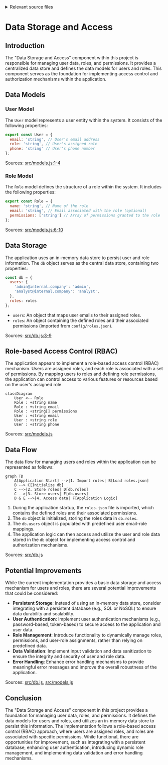 <details>
<summary>Relevant source files</summary>

The following files were used as context for generating this wiki page:

- [src/db.js](https://github.com/agattani123/access-control-service/blob/main/src/db.js)
- [src/models.js](https://github.com/agattani123/access-control-service/blob/main/src/models.js)
</details>

# Data Storage and Access

## Introduction

The "Data Storage and Access" component within this project is responsible for managing user data, roles, and permissions. It provides a centralized data store and defines the data models for users and roles. This component serves as the foundation for implementing access control and authorization mechanisms within the application.

## Data Models

### User Model

The `User` model represents a user entity within the system. It consists of the following properties:

```javascript
export const User = {
  email: 'string', // User's email address
  role: 'string', // User's assigned role
  phone: 'string' // User's phone number
};
```

Sources: [src/models.js:1-4](https://github.com/agattani123/access-control-service/blob/main/src/models.js#L1-L4)

### Role Model

The `Role` model defines the structure of a role within the system. It includes the following properties:

```javascript
export const Role = {
  name: 'string', // Name of the role
  email: 'string', // Email associated with the role (optional)
  permissions: ['string'] // Array of permissions granted to the role
};
```

Sources: [src/models.js:6-10](https://github.com/agattani123/access-control-service/blob/main/src/models.js#L6-L10)

## Data Storage

The application uses an in-memory data store to persist user and role information. The `db` object serves as the central data store, containing two properties:

```javascript
const db = {
  users: {
    'admin@internal.company': 'admin',
    'analyst@internal.company': 'analyst',
  },
  roles: roles
};
```

- `users`: An object that maps user emails to their assigned roles.
- `roles`: An object containing the defined roles and their associated permissions (imported from `config/roles.json`).

Sources: [src/db.js:3-9](https://github.com/agattani123/access-control-service/blob/main/src/db.js#L3-L9)

## Role-based Access Control (RBAC)

The application appears to implement a role-based access control (RBAC) mechanism. Users are assigned roles, and each role is associated with a set of permissions. By mapping users to roles and defining role permissions, the application can control access to various features or resources based on the user's assigned role.

```mermaid
classDiagram
    User <-- Role
    Role : +string name
    Role : +string email
    Role : +string[] permissions
    User : +string email
    User : +string role
    User : +string phone
```

Sources: [src/models.js](https://github.com/agattani123/access-control-service/blob/main/src/models.js)

## Data Flow

The data flow for managing users and roles within the application can be represented as follows:

```mermaid
graph TD
    A[Application Start] -->|1. Import roles| B[Load roles.json]
    B --> C[Initialize db]
    C -->|2. Store roles| D[db.roles]
    C -->|3. Store users| E[db.users]
    D & E -->|4. Access data| F[Application Logic]
```

1. During the application startup, the `roles.json` file is imported, which contains the defined roles and their associated permissions.
2. The `db` object is initialized, storing the roles data in `db.roles`.
3. The `db.users` object is populated with predefined user email-role mappings.
4. The application logic can then access and utilize the user and role data stored in the `db` object for implementing access control and authorization mechanisms.

Sources: [src/db.js](https://github.com/agattani123/access-control-service/blob/main/src/db.js)

## Potential Improvements

While the current implementation provides a basic data storage and access mechanism for users and roles, there are several potential improvements that could be considered:

- **Persistent Storage**: Instead of using an in-memory data store, consider integrating with a persistent database (e.g., SQL or NoSQL) to ensure data durability and scalability.
- **User Authentication**: Implement user authentication mechanisms (e.g., password-based, token-based) to secure access to the application and user data.
- **Role Management**: Introduce functionality to dynamically manage roles, permissions, and user-role assignments, rather than relying on predefined data.
- **Data Validation**: Implement input validation and data sanitization to ensure the integrity and security of user and role data.
- **Error Handling**: Enhance error handling mechanisms to provide meaningful error messages and improve the overall robustness of the application.

Sources: [src/db.js](https://github.com/agattani123/access-control-service/blob/main/src/db.js), [src/models.js](https://github.com/agattani123/access-control-service/blob/main/src/models.js)

## Conclusion

The "Data Storage and Access" component in this project provides a foundation for managing user data, roles, and permissions. It defines the data models for users and roles, and utilizes an in-memory data store to persist this information. The implementation follows a role-based access control (RBAC) approach, where users are assigned roles, and roles are associated with specific permissions. While functional, there are opportunities for improvement, such as integrating with a persistent database, enhancing user authentication, introducing dynamic role management, and implementing data validation and error handling mechanisms.